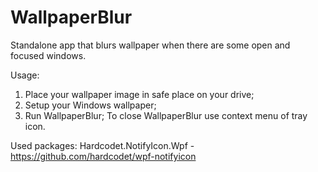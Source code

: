 # WallpaperBlur

Standalone app that blurs wallpaper when there are some open and focused windows.

Usage:
1. Place your wallpaper image in safe place on your drive;
2. Setup your Windows wallpaper;
3. Run WallpaperBlur;
To close WallpaperBlur use context menu of tray icon.

Used packages:
Hardcodet.NotifyIcon.Wpf - https://github.com/hardcodet/wpf-notifyicon
